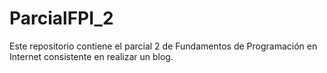 # ParcialFPI_2

Este repositorio contiene el parcial 2 de Fundamentos de Programación en Internet consistente en realizar un blog.
